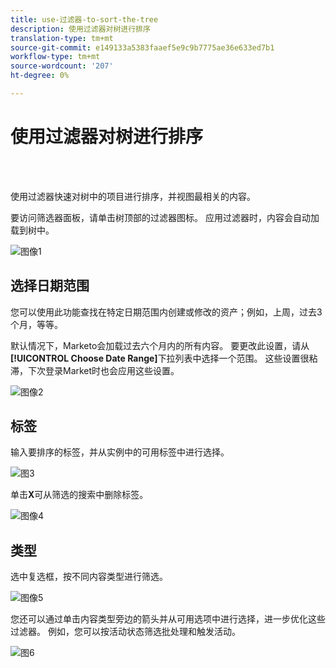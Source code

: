 ```yaml
---
title: use-过滤器-to-sort-the-tree
description: 使用过滤器对树进行排序
translation-type: tm+mt
source-git-commit: e149133a5383faaef5e9c9b7775ae36e633ed7b1
workflow-type: tm+mt
source-wordcount: '207'
ht-degree: 0%

---
```



# 使用过滤器对树进行排序

<br> 

使用过滤器快速对树中的项目进行排序，并视图最相关的内容。

要访问筛选器面板，请单击树顶部的过滤器图标。 应用过滤器时，内容会自动加载到树中。

![图像1](/help/sky/assets/tree/use-filters-to-sort-the-tree/use-filters-to-sort-the-tree-1.png)

## 选择日期范围

您可以使用此功能查找在特定日期范围内创建或修改的资产；例如，上周，过去3个月，等等。

默认情况下，Marketo会加载过去六个月内的所有内容。 要更改此设置，请从&#x200B;**[!UICONTROL Choose Date Range]**&#x200B;下拉列表中选择一个范围。 这些设置很粘滞，下次登录Market时也会应用这些设置。

![图像2](/help/sky/assets/tree/use-filters-to-sort-the-tree/use-filters-to-sort-the-tree-2.png)

## 标签

输入要排序的标签，并从实例中的可用标签中进行选择。

![图3](/help/sky/assets/tree/use-filters-to-sort-the-tree/use-filters-to-sort-the-tree-3.png)

单击&#x200B;**X**&#x200B;可从筛选的搜索中删除标签。

![图像4](/help/sky/assets/tree/use-filters-to-sort-the-tree/use-filters-to-sort-the-tree-4.png)

## 类型

选中复选框，按不同内容类型进行筛选。

![图像5](/help/sky/assets/tree/use-filters-to-sort-the-tree/use-filters-to-sort-the-tree-5.png)

您还可以通过单击内容类型旁边的箭头并从可用选项中进行选择，进一步优化这些过滤器。 例如，您可以按活动状态筛选批处理和触发活动。

![图6](/help/sky/assets/tree/use-filters-to-sort-the-tree/use-filters-to-sort-the-tree-6.png)

